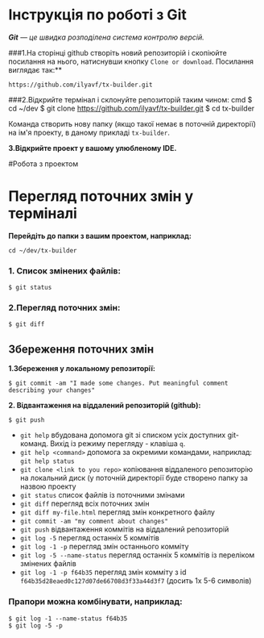# Інструкція по роботі з Git
 ***Git** — це швидка розподілена система контролю версій.*

###1.На сторінці github створіть новий репозиторій і скопіюйте посилання на нього, натиснувши кнопку `Clone or download`. Посилання виглядає так:**

```https://github.com/ilyavf/tx-builder.git```


###2.Відкрийте термінал і склонуйте репозиторій таким чином:
cmd
$ cd ~/dev
$ git clone https://github.com/ilyavf/tx-builder.git
$ cd tx-builder


Команда створить нову папку (якщо такої немає в поточній директорії) на ім'я проекту, в даному прикладі `tx-builder`.

**3.Відкрийте проект у вашому улюбленому IDE.**

#Робота з проектом

# Перегляд поточних змін у терміналі

**Перейдіть до папки з вашим проектом, наприклад:**
```
cd ~/dev/tx-builder
```

### 1. Список змінених файлів:
```
$ git status
```

### 2.Перегляд поточних змін:
```
$ git diff
```

## Збереження поточних змін

**1.Збереження у локальному репозиторії:**
```
$ git commit -am "I made some changes. Put meaningful comment describing your changes"
```

**2.  Відвантаження на віддалений репозиторій (github):**
```
$ git push
```
- `git help` вбудована допомога git зі списком усіх доступних git-команд. Вихід із режиму перегляду - клавіша `q`.
- `git help <command>` допомога за окремими командами, наприклад: `git help status`
- `git clone <link to you repo>` копіювання віддаленого репозиторію на локальний диск (у поточній директорії буде створено папку за назвою проекту
- `git status` список файлів із поточними змінами
- `git diff` перегляд всіх поточних змін
- `git diff my-file.html` перегляд змін конкретного файлу
- `git commit -am "my comment about changes"`
- `git push` відвантаження коммітів на віддалений репозиторій
- `git log -5` перегляд останніх 5 коммітів
- `git log -1 -p` перегляд змін останнього комміту
- `git log -5 --name-status` перегляд останніх 5 коммітів із переліком змінених файлів
- `git log -1 -p f64b35` перегляд змін комміту з id `f64b35d28eaed0c127d07de66708d3f33a44d3f7` (досить 1х 5-6 символів)

### Прапори можна комбінувати, наприклад:
```
$ git log -1 --name-status f64b35
$ git log -5 -p
```
